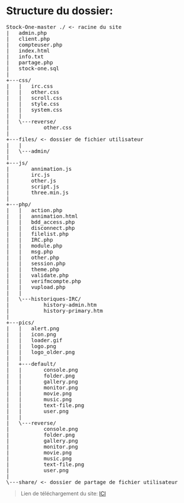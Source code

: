 # Structure du dossier:

<pre>
Stock-One-master ./ <- racine du site
|   admin.php
|   client.php
|   compteuser.php
|   index.html
|   info.txt
|   partage.php
|   stock-one.sql
|   
+---css/
|   |   irc.css
|   |   other.css
|   |   scroll.css
|   |   style.css
|   |   system.css
|   |   
|   \---reverse/
|           other.css
|           
+---files/ <- dossier de fichier utilisateur
|   |
|   \---admin/
|          
+---js/
|       annimation.js
|       irc.js
|       other.js
|       script.js
|       three.min.js
|       
+---php/
|   |   action.php
|   |   annimation.html
|   |   bdd_access.php
|   |   disconnect.php
|   |   filelist.php
|   |   IRC.php
|   |   module.php
|   |   msg.php
|   |   other.php
|   |   session.php
|   |   theme.php
|   |   validate.php
|   |   verifmcompte.php
|   |   vupload.php
|   |
|   \---historiques-IRC/
|           history-admin.htm
|           history-primary.htm
|           
+---pics/
|   |   alert.png
|   |   icon.png
|   |   loader.gif
|   |   logo.png
|   |   logo_older.png
|   |   
|   +---default/
|   |       console.png
|   |       folder.png
|   |       gallery.png
|   |       monitor.png
|   |       movie.png
|   |       music.png
|   |       text-file.png
|   |       user.png
|   |       
|   \---reverse/
|           console.png
|           folder.png
|           gallery.png
|           monitor.png
|           movie.png
|           music.png
|           text-file.png
|           user.png
|           
\---share/ <- dossier de partage de fichier utilisateur
</pre>

> Lien de téléchargement du site: <a href="https://mega.nz/#!jtMjmIDY!cBOa-y_NcOCULn4ysdr9vbsagklj7_KmhjHiIcinE_k" target="_blank">ICI</a>
